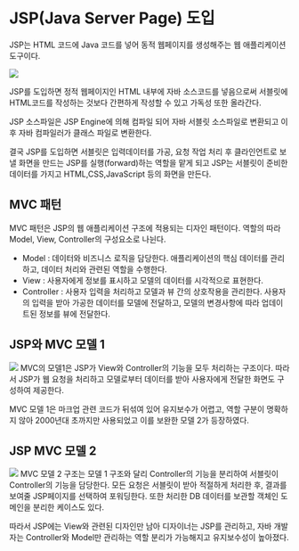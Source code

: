 # JSP(Java Server Page) 도입
JSP는 HTML 코드에 Java 코드를 넣어 동적 웹페이지를 생성해주는 웹 애플리케이션 도구이다.

<img src="../../img/JSPFlow.png">

JSP를 도입하면 정적 웹페이지인 HTML 내부에 자바 소스코드를 넣음으로써 서블릿에 HTML코드를 작성하는 것보다 간편하게 작성할 수 있고 가독성 또한 올라간다.

JSP 소스파일은 JSP Engine에 의해 컴파일 되어 자바 서블릿 소스파일로 변환되고 이후 자바 컴파일러가 클래스 파일로 변환한다. 

결국 JSP를 도입하면 서블릿은 입력데이터를 가공, 요청 작업 처리 후 클라인언트로 보낼 화면을 만드는 JSP를 실행(forward)하는 역할을 맡게 되고 JSP는 서블릿이 준비한 데이터를 가지고 HTML,CSS,JavaScript 등의 화면을 만든다.


## MVC 패턴
MVC 패턴은 JSP의 웹 애플리케이션 구조에 적용되는 디자인 패턴이다. 역할의 따라 Model, View, Controller의 구성요소로 나뉜다.
- Model : 데이터와 비즈니스 로직을 담당한다. 애플리케이션의 핵심 데이터를 관리하고, 데이터 처리와 관련된 역할을 수행한다. 
- View : 사용자에게 정보를 표시하고 모델의 데이터를 시각적으로 표현한다. 
- Controller : 사용자 입력을 처리하고 모델과 뷰 간의 상호작용을 관리한다. 사용자의 입력을 받아 가공한 데이터를 모델에 전달하고, 모델의 변경사항에 따라 업데이트된 정보를 뷰에 전달한다.  

## JSP와 MVC 모델 1
<img src="../../img/MVC1.png">
MVC의 모델1은 JSP가 View와 Controller의 기능을 모두 처리하는 구조이다. 따라서 JSP가 웹 요청을 처리하고 모델로부터 데이터를 받아 사용자에게 전달한 화면도 구성하여 제공한다.

MVC 모델 1은 마크업 관련 코드가 뒤섞여 있어 유지보수가 어렵고, 역할 구분이 명확하지 않아 2000년대 초까지만 사용되었고 이를 보완한 모델 2가 등장하였다. 

## JSP MVC 모델 2
<img src="../../img/MVC2.png">
MVC 모델 2 구조는 모델 1 구조와 달리 Controller의 기능을 분리하여 서블릿이 Controller의 기능을 담당한다. 모든 요청은 서블릿이 받아 적절하게 처리한 후, 결과를 보여줄 JSP페이지를 선택하여 포워딩한다. 또한 처리한 DB 데이터를 보관할 객체인 도메인을 분리한 케이스도 있다.

따라서 JSP에는 View와 관련된 디자인만 남아 디자이너는 JSP를 관리하고, 자바 개발자는 Controller와 Model만 관리하는 역할 분리가 가능해지고 유지보수성이 높아졌다. 


